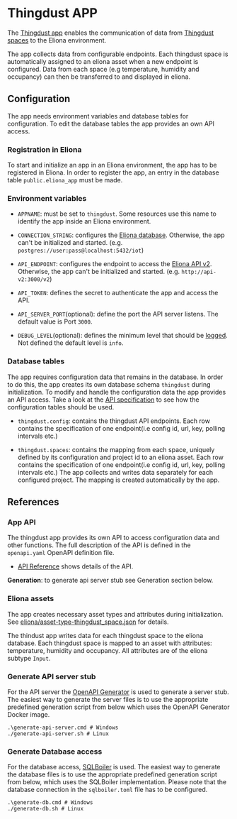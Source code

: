 # Thingdust APP
The [Thingdust app](https://github.com/eliona-smart-building-assistant/thingdust-app) enables the communication of data from [Thingdust spaces](https://thingdust.com/) to the Eliona environment.

The app collects data from configurable endpoints. Each thingdust space is automatically assigned to an eliona asset when a new endpoint is configured. Data from each space (e.g temperature, humidity and occupancy) can then be transferred to and displayed in eliona.


## Configuration

The app needs environment variables and database tables for configuration. To edit the database tables the app provides an own API access.


### Registration in Eliona ###

To start and initialize an app in an Eliona environment, the app has to be registered in Eliona. In order to register the app, an entry in the database table `public.eliona_app` must be made.


### Environment variables

- `APPNAME`: must be set to `thingdust`. Some resources use this name to identify the app inside an Eliona environment.

- `CONNECTION_STRING`: configures the [Eliona database](https://github.com/eliona-smart-building-assistant/go-eliona/tree/main/db). Otherwise, the app can't be initialized and started. (e.g. `postgres://user:pass@localhost:5432/iot`)

- `API_ENDPOINT`:  configures the endpoint to access the [Eliona API v2](https://github.com/eliona-smart-building-assistant/eliona-api). Otherwise, the app can't be initialized and started. (e.g. `http://api-v2:3000/v2`)

- `API_TOKEN`: defines the secret to authenticate the app and access the API. 

- `API_SERVER_PORT`(optional): define the port the API server listens. The default value is Port `3000`.

- `DEBUG_LEVEL`(optional): defines the minimum level that should be [logged](https://github.com/eliona-smart-building-assistant/go-utils/tree/develop/log). Not defined the default level is `info`.

### Database tables ###


The app requires configuration data that remains in the database. In order to do this, the app creates its own database schema `thingdust` during initialization. To modify and handle the configuration data the app provides an API access. Take a look at the [API specification](https://github.com/eliona-smart-building-assistant/thingdust-app/blob/develop/openapi.yaml) to see how the configuration tables should be used.

- `thingdust.config`: contains the thingdust API endpoints. Each row contains the specification of one endpoint(i.e config id, url, key, polling intervals etc.)

- `thingdust.spaces`: contains the mapping from each space, uniquely defined by its configuration and project id to an eliona asset. Each row contains the specification of one endpoint(i.e config id, url, key, polling intervals etc.) The app collects and writes data separately for each configured project. The mapping is created automatically by the app.


## References

### App API ###

The thingdust app provides its own API to access configuration data and other functions. The full description of the API is defined in the `openapi.yaml` OpenAPI definition file.

- [API Reference](https://github.com/eliona-smart-building-assistant/thingdust-app/blob/develop/openapi.yaml) shows details of the API.

**Generation**: to generate api server stub see Generation section below.


### Eliona assets ###

The app creates necessary asset types and attributes during initialization. See [eliona/asset-type-thingdust_space.json](eliona/asset-type-thingdust_space.json) for details.

The thindust app writes data for each thingdust space to the eliona database. Each thingdust space is mapped to an asset with attributes: temperature, humidity and occupancy. All attributes are of the eliona subtype `Input`.




### Generate API server stub ###

For the API server the [OpenAPI Generator](https://openapi-generator.tech/docs/generators/openapi-yaml) is used to generate a server stub. The easiest way to generate the server files is to use the appropriate predefined generation script from below which uses the OpenAPI Generator Docker image.

```
.\generate-api-server.cmd # Windows
./generate-api-server.sh # Linux
```

### Generate Database access ###

For the database access, [SQLBoiler](https://github.com/volatiletech/sqlboiler) is used. The easiest way to generate the database files is to use the appropriate predefined generation script from below, which uses the SQLBoiler implementation. Please note that the database connection in the `sqlboiler.toml` file has to be configured.

```
.\generate-db.cmd # Windows
./generate-db.sh # Linux
```


